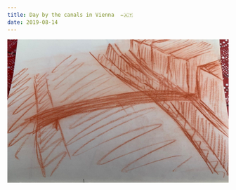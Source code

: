 ```yaml
---
title: Day by the canals in Vienna  ✏️🇦🇹
date: 2019-08-14
---
```


!['Day by the canals in Vienna  ✏️🇦🇹'](image/116DaybythecanalsinVienna------9.jpg)

